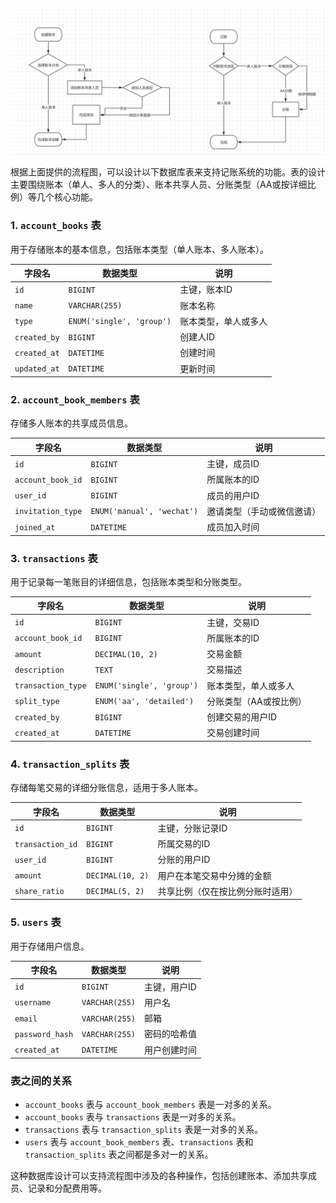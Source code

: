 ![alt text](image.png)

根据上面提供的流程图，可以设计以下数据库表来支持记账系统的功能。表的设计主要围绕账本（单人、多人的分类）、账本共享人员、分账类型（AA或按详细比例）等几个核心功能。

### 1. `account_books` 表
用于存储账本的基本信息，包括账本类型（单人账本、多人账本）。

| 字段名             | 数据类型            | 说明                  |
|------------------|-----------------|---------------------|
| `id`             | `BIGINT`        | 主键，账本ID           |
| `name`           | `VARCHAR(255)`  | 账本名称               |
| `type`           | `ENUM('single', 'group')` | 账本类型，单人或多人      |
| `created_by`     | `BIGINT`        | 创建人ID             |
| `created_at`     | `DATETIME`      | 创建时间               |
| `updated_at`     | `DATETIME`      | 更新时间               |

### 2. `account_book_members` 表
存储多人账本的共享成员信息。

| 字段名             | 数据类型          | 说明                    |
|------------------|---------------|-----------------------|
| `id`             | `BIGINT`      | 主键，成员ID             |
| `account_book_id`| `BIGINT`      | 所属账本的ID             |
| `user_id`        | `BIGINT`      | 成员的用户ID             |
| `invitation_type`| `ENUM('manual', 'wechat')` | 邀请类型（手动或微信邀请） |
| `joined_at`      | `DATETIME`    | 成员加入时间              |

### 3. `transactions` 表
用于记录每一笔账目的详细信息，包括账本类型和分账类型。

| 字段名             | 数据类型            | 说明                       |
|------------------|-----------------|--------------------------|
| `id`             | `BIGINT`        | 主键，交易ID                |
| `account_book_id`| `BIGINT`        | 所属账本的ID                |
| `amount`         | `DECIMAL(10, 2)`| 交易金额                    |
| `description`    | `TEXT`          | 交易描述                    |
| `transaction_type` | `ENUM('single', 'group')` | 账本类型，单人或多人           |
| `split_type`     | `ENUM('aa', 'detailed')` | 分账类型（AA或按比例）         |
| `created_by`     | `BIGINT`        | 创建交易的用户ID             |
| `created_at`     | `DATETIME`      | 交易创建时间                 |

### 4. `transaction_splits` 表
存储每笔交易的详细分账信息，适用于多人账本。

| 字段名             | 数据类型            | 说明                       |
|------------------|-----------------|--------------------------|
| `id`             | `BIGINT`        | 主键，分账记录ID             |
| `transaction_id` | `BIGINT`        | 所属交易的ID                |
| `user_id`        | `BIGINT`        | 分账的用户ID                 |
| `amount`         | `DECIMAL(10, 2)`| 用户在本笔交易中分摊的金额       |
| `share_ratio`    | `DECIMAL(5, 2)` | 共享比例（仅在按比例分账时适用）  |

### 5. `users` 表
用于存储用户信息。

| 字段名             | 数据类型          | 说明                       |
|------------------|---------------|--------------------------|
| `id`             | `BIGINT`      | 主键，用户ID                |
| `username`       | `VARCHAR(255)`| 用户名                     |
| `email`          | `VARCHAR(255)`| 邮箱                      |
| `password_hash`  | `VARCHAR(255)`| 密码的哈希值                |
| `created_at`     | `DATETIME`    | 用户创建时间                 |

### 表之间的关系
- `account_books` 表与 `account_book_members` 表是一对多的关系。
- `account_books` 表与 `transactions` 表是一对多的关系。
- `transactions` 表与 `transaction_splits` 表是一对多的关系。
- `users` 表与 `account_book_members` 表、`transactions` 表和 `transaction_splits` 表之间都是多对一的关系。

这种数据库设计可以支持流程图中涉及的各种操作，包括创建账本、添加共享成员、记录和分配费用等。